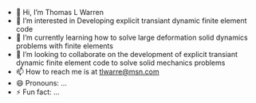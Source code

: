- 👋 Hi, I’m Thomas L Warren
- 👀 I’m interested in Developing explicit transiant dynamic finite element code
- 🌱 I’m currently learning how to solve large deformation solid dynamics problems with finite elements
- 💞️ I’m looking to collaborate on the development of explicit transiant dynamic finite element code to solve solid mechanics problems 
- 📫 How to reach me is at tlwarre@msn.com
- 😄 Pronouns: ...
- ⚡ Fun fact: ...

<!---
tomwarre/tomwarre is a ✨ special ✨ repository because its `README.md` (this file) appears on your GitHub profile.
You can click the Preview link to take a look at your changes.
--->

